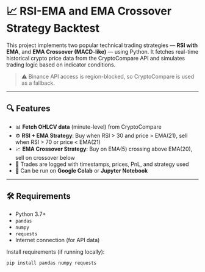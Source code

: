 # 📈 RSI-EMA and EMA Crossover Strategy Backtest

This project implements two popular technical trading strategies — **RSI with EMA**, and **EMA Crossover (MACD-like)** — using Python. It fetches real-time historical crypto price data from the CryptoCompare API and simulates trading logic based on indicator conditions.

> ⚠️ Binance API access is region-blocked, so CryptoCompare is used as a fallback.

---

## 🔍 Features

- 📊 **Fetch OHLCV data** (minute-level) from CryptoCompare
- ⚙️ **RSI + EMA Strategy**: Buy when RSI > 30 and price > EMA(21), sell when RSI > 70 or price < EMA(21)
- 📈 **EMA Crossover Strategy**: Buy on EMA(5) crossing above EMA(20), sell on crossover below
- 🧠 Trades are logged with timestamps, prices, PnL, and strategy used
- 📁 Can be run on **Google Colab** or **Jupyter Notebook**

---

## 🛠 Requirements

- Python 3.7+
- `pandas`
- `numpy`
- `requests`
- Internet connection (for API data)

Install requirements (if running locally):

```bash
pip install pandas numpy requests
